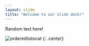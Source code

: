 ```yaml
---
layout: slide
title: "Welcome to our slide deck!"
---
```


Random text here!

![orderedlistocat](https://octodex.github.com/images/orderedlistocat.png)
{: .center}
